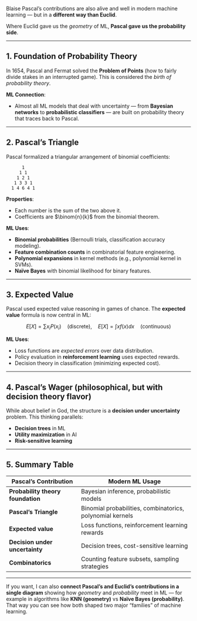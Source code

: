 Blaise Pascal’s contributions are also alive and well in modern machine learning — but in a **different way than Euclid**.

Where Euclid gave us the *geometry* of ML, **Pascal gave us the probability side**.

---

## 1. **Foundation of Probability Theory**

In 1654, Pascal and Fermat solved the **Problem of Points** (how to fairly divide stakes in an interrupted game).
This is considered the *birth of probability theory*.

**ML Connection**:

* Almost all ML models that deal with uncertainty — from **Bayesian networks** to **probabilistic classifiers** — are built on probability theory that traces back to Pascal.

---

## 2. **Pascal’s Triangle**

Pascal formalized a triangular arrangement of binomial coefficients:

```
      1
     1 1
    1 2 1
   1 3 3 1
  1 4 6 4 1
```

**Properties**:

* Each number is the sum of the two above it.
* Coefficients are $\binom{n}{k}$ from the binomial theorem.

**ML Uses**:

* **Binomial probabilities** (Bernoulli trials, classification accuracy modeling).
* **Feature combination counts** in combinatorial feature engineering.
* **Polynomial expansions** in kernel methods (e.g., polynomial kernel in SVMs).
* **Naïve Bayes** with binomial likelihood for binary features.

---

## 3. **Expected Value**

Pascal used expected value reasoning in games of chance.
The **expected value** formula is now central in ML:

$$
E[X] = \sum x_i P(x_i) \quad \text{(discrete)}, \quad
E[X] = \int x f(x) dx \quad \text{(continuous)}
$$

**ML Uses**:

* Loss functions are *expected errors* over data distribution.
* Policy evaluation in **reinforcement learning** uses expected rewards.
* Decision theory in classification (minimizing expected cost).

---

## 4. **Pascal’s Wager** (philosophical, but with decision theory flavor)

While about belief in God, the structure is a **decision under uncertainty** problem.
This thinking parallels:

* **Decision trees** in ML
* **Utility maximization** in AI
* **Risk-sensitive learning**

---

## 5. Summary Table

| Pascal’s Contribution             | Modern ML Usage                                           |
| --------------------------------- | --------------------------------------------------------- |
| **Probability theory foundation** | Bayesian inference, probabilistic models                  |
| **Pascal’s Triangle**             | Binomial probabilities, combinatorics, polynomial kernels |
| **Expected value**                | Loss functions, reinforcement learning rewards            |
| **Decision under uncertainty**    | Decision trees, cost-sensitive learning                   |
| **Combinatorics**                 | Counting feature subsets, sampling strategies             |

---

If you want, I can also **connect Pascal’s and Euclid’s contributions in a single diagram** showing how *geometry* and *probability* meet in ML — for example in algorithms like **KNN (geometry)** vs **Naïve Bayes (probability)**. That way you can see how both shaped two major “families” of machine learning.
